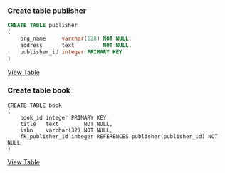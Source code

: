 ### Create table publisher

```sql
CREATE TABLE publisher
(
    org_name     varchar(128) NOT NULL,
    address      text         NOT NULL,
    publisher_id integer PRIMARY KEY
)
```
[View Table](./6_One_To_Many_Relationships.md)

### Create table book

```postgresql
CREATE TABLE book
(
    book_id integer PRIMARY KEY,
    title   text        NOT NULL,
    isbn    varchar(32) NOT NULL,
    fk_publisher_id integer REFERENCES publisher(publisher_id) NOT NULL 
)
```
[View Table](./6_One_To_Many_Relationships.md#book-table)
